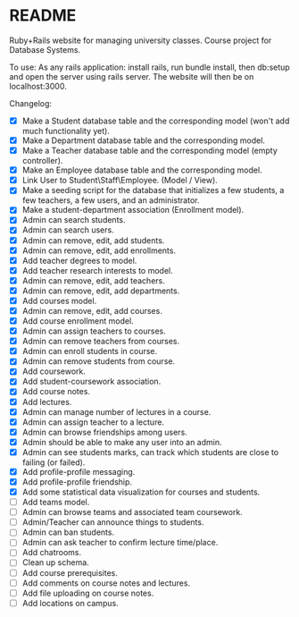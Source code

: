 # README

Ruby+Rails website for managing university classes. Course project for Database Systems.

To use:
As any rails application: install rails, run bundle install, then db:setup and open the server using rails server. The website will then be on localhost:3000.

Changelog:
- [x] Make a Student database table and the corresponding model (won't add much functionality yet).
- [x] Make a Department database table and the corresponding model.
- [x] Make a Teacher database table and the corresponding model (empty controller).
- [x] Make an Employee database table and the corresponding model.
- [x] Link User to Student\Staff\Employee. (Model / View).
- [x] Make a seeding script for the database that initializes a few students, a few teachers, a few users, and an administrator.
- [x] Make a student-department association (Enrollment model).
- [x] Admin can search students.
- [x] Admin can search users.
- [x] Admin can remove, edit, add students.
- [x] Admin can remove, edit, add enrollments.
- [x] Add teacher degrees to model.
- [x] Add teacher research interests to model.
- [x] Admin can remove, edit, add teachers.
- [x] Admin can remove, edit, add departments.
- [x] Add courses model.
- [x] Admin can remove, edit, add courses.
- [x] Add course enrollment model.
- [x] Admin can assign teachers to courses.
- [x] Admin can remove teachers from courses.
- [x] Admin can enroll students in course.
- [x] Admin can remove students from course.
- [x] Add coursework.
- [x] Add student-coursework association.
- [x] Add course notes.
- [x] Add lectures.
- [x] Admin can manage number of lectures in a course.
- [x] Admin can assign teacher to a lecture.
- [x] Admin can browse friendships among users.
- [x] Admin should be able to make any user into an admin.
- [x] Admin can see students marks, can track which students are close to failing (or failed).
- [x] Add profile-profile messaging.
- [x] Add profile-profile friendship.
- [x] Add some statistical data visualization for courses and students.
- [ ] Add teams model.
- [ ] Admin can browse teams and associated team coursework.
- [ ] Admin/Teacher can announce things to students.
- [ ] Admin can ban students.
- [ ] Admin can ask teacher to confirm lecture time/place.
- [ ] Add chatrooms.
- [ ] Clean up schema.
- [ ] Add course prerequisites.
- [ ] Add comments on course notes and lectures.
- [ ] Add file uploading on course notes.
- [ ] Add locations on campus.
